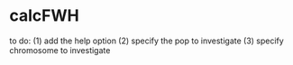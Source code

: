 # calcFWH

to do:
(1) add the help option
(2) specify the pop to investigate
(3) specify chromosome to investigate

